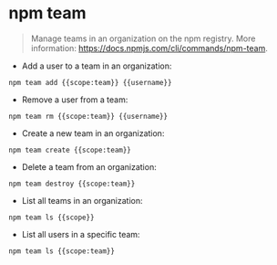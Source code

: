 # npm team

> Manage teams in an organization on the npm registry.
> More information: https://docs.npmjs.com/cli/commands/npm-team.

- Add a user to a team in an organization:

`npm team add {{scope:team}} {{username}}`

- Remove a user from a team:

`npm team rm {{scope:team}} {{username}}`

- Create a new team in an organization:

`npm team create {{scope:team}}`

- Delete a team from an organization:

`npm team destroy {{scope:team}}`

- List all teams in an organization:

`npm team ls {{scope}}`

- List all users in a specific team:

`npm team ls {{scope:team}}`
